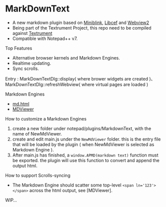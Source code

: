 # MarkDownText

- A new markdown plugin based on [Miniblink](https://github.com/weolar/miniblink49), [Libcef](https://github.com/chromiumembedded/cef) and [Webview2](https://github.com/MicrosoftEdge/WebView2Samples) 
- Being part of the Textrument Project, this repo need to be compiled against [Textrument]()
- Compatible with Notepad++ v7. 

Top Features
- Alternative browser kernels and Markdown Engines.
- Realtime updating.
- Sync scrolls.

Entry : MarkDownTextDlg::display( where brower widgets are created )、MarkDownTextDlg::refreshWebview( where virtual pages are loaded )

Markdown Engines

- [md.html](https://github.com/MakeNowJust/md.html)
- [MDViewer](https://github.com/volca/markdown-preview)

How to customize a Markdown Engines
1. create a new folder under notepad/plugins/MarkdownText, with the name of NewMdViewer.
2. create and edit main.js under the `NewMdViewer` folder. this is the entry file that will be loaded by the plugin ( when NewMdViewer is selected as Markdown Engine ).
3. After main.js has finished, a `window.APMD(markdown text)` function must be exported. the plugin will use this function to convert and append the output html.

How to support Scrolls-syncing
- The Markdown Engine should scatter some top-level `<span ln='123'></span>` across the html output, see [MDViewer]. 

WIP…